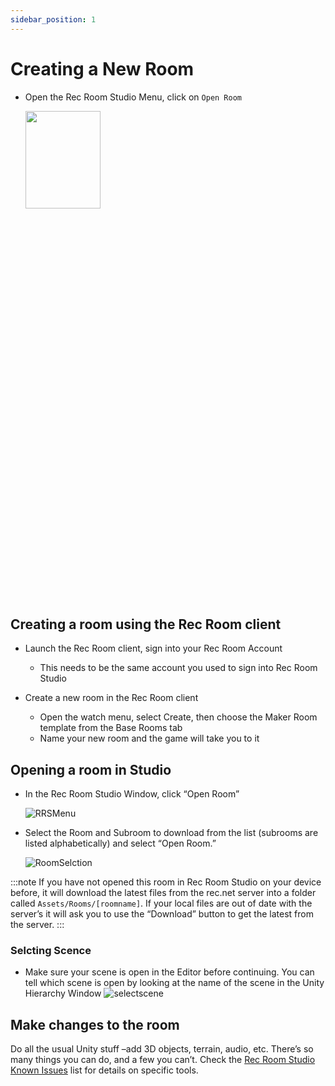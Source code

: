```yaml
---
sidebar_position: 1
---
```


# Creating a New Room

- Open the Rec Room Studio Menu, click on `Open Room`


  <img src="/img/DarkMode/Unity_QfaTS4MXYB.png"  width="50%" height="20%"/>



## Creating a room using the Rec Room client
- Launch the Rec Room client, sign into your Rec Room Account
  - This needs to be the same account you used to sign into Rec Room Studio

- Create a new room in the Rec Room client
  - Open the watch menu, select Create, then choose the Maker Room template from the Base Rooms tab
  - Name your new room and the game will take you to it

## Opening a room in Studio
  - In the Rec Room Studio Window, click “Open Room”
  
    ![RRSMenu](/img/DarkMode/RRSMenu.png)
    
  - Select the Room and Subroom to download from the list (subrooms are listed alphabetically) and select “Open Room.” 
    
    ![RoomSelction](/img/DarkMode/RoomSelction.png)
    

:::note
If you have not opened this room in Rec Room Studio on your device before, it will download the latest files from the rec.net server into a folder called ```Assets/Rooms/[roomname]```. If your local files are out of date with the server’s it will ask you to use the “Download” button to get the latest from the server.
:::
### Selcting Scence
  - Make sure your scene is open in the Editor before continuing. You can tell which scene is open by looking at the name of the scene in the Unity Hierarchy Window
    ![selectscene](/img/selectscene.png)
## Make changes to the room

Do all the usual Unity stuff –add 3D objects, terrain, audio, etc. There’s so many things you can do, and a few you can’t. Check the [Rec Room Studio Known Issues](https://docs.google.com/spreadsheets/d/1nHt6edlO5cwWq6D7iutzXKAyhiKQ5VdcNg8ZIvjbgeE/edit) list for details on specific tools.